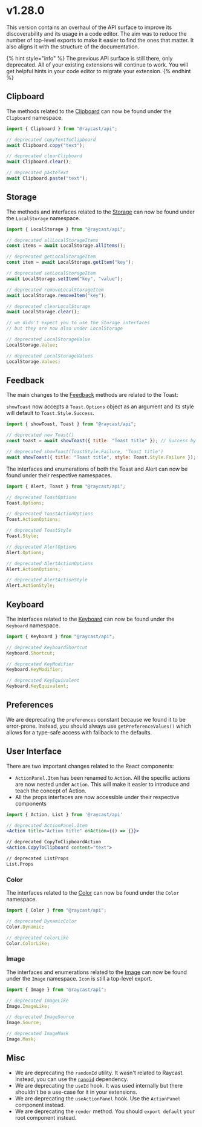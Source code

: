 # v1.28.0

This version contains an overhaul of the API surface to improve its discoverability and its usage in a code editor. The aim was to reduce the number of top-level exports to make it easier to find the ones that matter. It also aligns it with the structure of the documentation.

{% hint style="info" %}
The previous API surface is still there, only deprecated. All of your existing extensions will continue to work. You will get helpful hints in your code editor to migrate your extension.
{% endhint %}

## Clipboard

The methods related to the [Clipboard](../api-can-kao/clipboard.md) can now be found under the `Clipboard` namespace.

```js
import { Clipboard } from "@raycast/api";

// deprecated copyTextToClipboard
await Clipboard.copy("text");

// deprecated clearClipboard
await Clipboard.clear();

// deprecated pasteText
await Clipboard.paste("text");
```

## Storage

The methods and interfaces related to the [Storage](../api-can-kao/storage.md) can now be found under the `LocalStorage` namespace.

```js
import { LocalStorage } from "@raycast/api";

// deprecated allLocalStorageItems
const items = await LocalStorage.allItems();

// deprecated getLocalStorageItem
const item = await LocalStorage.getItem("key");

// deprecated setLocalStorageItem
await LocalStorage.setItem("key", "value");

// deprecated removeLocalStorageItem
await LocalStorage.removeItem("key");

// deprecated clearLocalStorage
await LocalStorage.clear();

// we didn't expect you to use the Storage interfaces
// but they are now also under LocalStorage

// deprecated LocalStorageValue
LocalStorage.Value;

// deprecated LocalStorageValues
LocalStorage.Values;
```

## Feedback

The main changes to the [Feedback](../api-can-kao/feedback/) methods are related to the Toast:

`showToast` now accepts a `Toast.Options` object as an argument and its style will default to `Toast.Style.Success`.

```js
import { showToast, Toast } from "@raycast/api";

// deprecated new Toast()
const toast = await showToast({ title: "Toast title" }); // Success by default

// deprecated showToast(ToastStyle.Failure, 'Toast title')
await showToast({ title: "Toast title", style: Toast.Style.Failure });
```

The interfaces and enumerations of both the Toast and Alert can now be found under their respective namespaces.

```js
import { Alert, Toast } from "@raycast/api";

// deprecated ToastOptions
Toast.Options;

// deprecated ToastActionOptions
Toast.ActionOptions;

// deprecated ToastStyle
Toast.Style;

// deprecated AlertOptions
Alert.Options;

// deprecated AlertActionOptions
Alert.ActionOptions;

// deprecated AlertActionStyle
Alert.ActionStyle;
```

## Keyboard

The interfaces related to the [Keyboard](../api-can-kao/keyboard.md) can now be found under the `Keyboard` namespace.

```js
import { Keyboard } from "@raycast/api";

// deprecated KeyboardShortcut
Keyboard.Shortcut;

// deprecated KeyModifier
Keyboard.KeyModifier;

// deprecated KeyEquivalent
Keyboard.KeyEquivalent;
```

## Preferences

We are deprecating the `preferences` constant because we found it to be error-prone. Instead, you should always use `getPreferenceValues()` which allows for a type-safe access with fallback to the defaults.

## User Interface

There are two important changes related to the React components:

* `ActionPanel.Item` has been renamed to `Action`. All the specific actions are now nested under `Action`. This will make it easier to introduce and teach the concept of Action.
* All the props interfaces are now accessible under their respective components

```jsx
import { Action, List } from '@raycast/api'

// deprecated ActionPanel.Item
<Action title="Action title" onAction={() => {}}>

// deprecated CopyToClipboardAction
<Action.CopyToClipboard content="text">

// deprecated ListProps
List.Props
```

### Color

The interfaces related to the [Color](../api-can-kao/user-interface/colors.md) can now be found under the `Color` namespace.

```js
import { Color } from "@raycast/api";

// deprecated DynamicColor
Color.Dynamic;

// deprecated ColorLike
Color.ColorLike;
```

### Image

The interfaces and enumerations related to the [Image](../api-can-kao/user-interface/icons-and-images.md) can now be found under the `Image` namespace. `Icon` is still a top-level export.

```js
import { Image } from "@raycast/api";

// deprecated ImageLike
Image.ImageLike;

// deprecated ImageSource
Image.Source;

// deprecated ImageMask
Image.Mask;
```

## Misc

* We are deprecating the `randomId` utility. It wasn't related to Raycast. Instead, you can use the [`nanoid`](https://github.com/ai/nanoid#readme) dependency.
* We are deprecating the `useId` hook. It was used internally but there shouldn't be a use-case for it in your extensions.
* We are deprecating the `useActionPanel` hook. Use the `ActionPanel` component instead.
* We are deprecating the `render` method. You should `export default` your root component instead.
